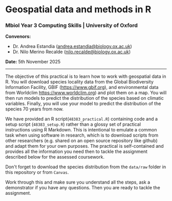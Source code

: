 # Geospatial data and methods in R
### Mbiol Year 3 Computing Skills | University of Oxford

**Convenors:**  
- Dr. Andrea Estandia (<andrea.estandia@biology.ox.ac.uk>)  
- Dr. Nilo Merino Recalde (<nilo.recalde@biology.ox.ac.uk>)

**Date:** 5th November 2025

---

The objective of this practical is to learn how to work with geospatial data in R. You will download species locality data from the Global Biodiversity Information Facility, GBIF (https://www.gbif.org), and environmental data from Worldclim https://www.worldclim.org) and plot them on a map. You will then run models to predict the distribution of the species based on climatic variables. Finally, you will use your model to predict the distribution of the species 70 years from now.

We have provided an R script(`48383_practical.R`) containing code and a setup script (`48383_setup.R`) rather than a glossy set of practical instructions using R Markdown. This is intentional to emulate a common task when using software in research, which is to download scripts from other researchers (e.g. shared on an open source repository like github) and adapt them for your own purposes. The practical is self-contained and provides all the information you need then to tackle the assignment described below for the assessed coursework.

Don't forget to download the species distribution from the `data/raw` folder in this repository or from `Canvas`.

Work through this and make sure you understand all the steps, ask a demonstrator if you have any questions. Then you are ready to tackle the assignment.

